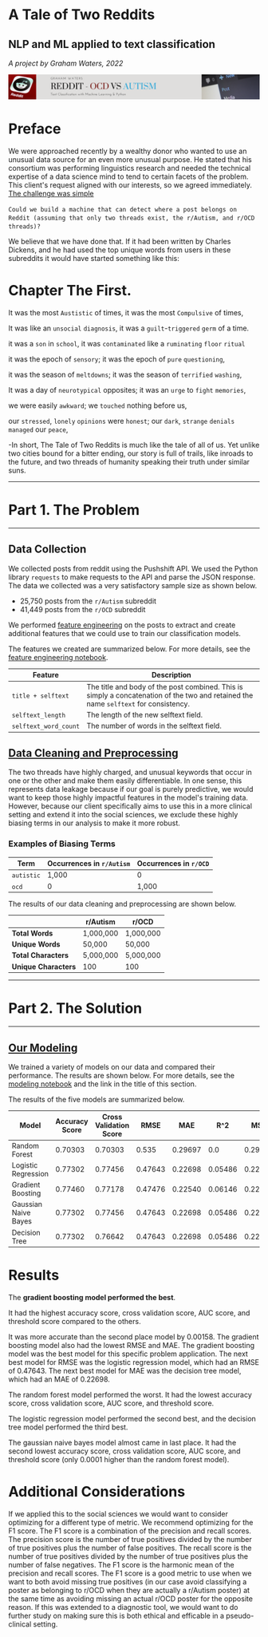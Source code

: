 # A Tale of Two Reddits
## NLP and ML applied to text classification
*A project by Graham Waters, 2022*

![banner](./images/1.png)

# Preface

We were approached recently by a wealthy donor who wanted to use an unusual data source for an even more unusual purpose. He stated that his consortium was performing linguistics research and needed the technical expertise of a data science mind to tend to certain facets of the problem. This client's request aligned with our interests, so we agreed immediately. [The challenge was simple](./problem_statement.md)

`Could we build a machine that can detect where a post belongs on Reddit (assuming that only two threads exist, the r/Autism, and r/OCD threads)?`

We believe that we have done that. If it had been written by Charles Dickens, and he had used the top unique words from users in these subreddits it would have started something like this:

# Chapter The First.
It was the most `Austistic` of times, it was the most `Compulsive` of times,

It was like an `unsocial` `diagnosis`, it was a `guilt`-`triggered` `germ` of a time.

it was a `son` in `school`, it was `contaminated` like a `ruminating` `floor` `ritual`

it was the epoch of `sensory`; it was the epoch of `pure` `questioning`,

it was the season of `meltdowns`; it was the season of `terrified` `washing`,

It was a day of `neurotypical` opposites; it was an `urge` to `fight` `memories`,

we were easily `awkward`; we `touched` nothing before us,

our `stressed`, `lonely` `opinions` were `honest`; our `dark`, `strange` `denials` `managed` our `peace`,

-In short, The Tale of Two Reddits is much like the tale of all of us. Yet unlike two cities bound for a bitter ending, our story is full of trails, like inroads to the future, and two threads of humanity speaking their truth under similar suns.

---

# Part 1. The Problem

---

## Data Collection

We collected posts from reddit using the Pushshift API. We used the Python library `requests` to make requests to the API and parse the JSON response.
The data we collected was a very satisfactory sample size as shown below.
* 25,750 posts from the `r/Autism` subreddit
* 41,449 posts from the `r/OCD` subreddit

We performed [feature engineering](./feature_engineering.md) on the posts to extract and create additional features that we could use to train our classification models.

The features we created are summarized below. For more details, see the [feature engineering notebook](./notebooks/feature_engineering.ipynb).

| Feature | Description |
| --- | --- |
| `title + selftext` | The title and body of the post combined. This is simply a concatenation of the two and retained the name `selftext` for consistency. |
| `selftext_length` | The length of the new selftext field. |
| `selftext_word_count` | The number of words in the selftext field. |

## [Data Cleaning and Preprocessing](./data_cleaning.md)


The two threads have highly charged, and unusual keywords that occur in one or the other and make them easily differentiable. In one sense, this represents data leakage because if our goal is purely predictive, we would want to keep those highly impactful features in the model's training data. However, because our client specifically aims to use this in a more clinical setting and extend it into the social sciences, we exclude these highly biasing terms in our analysis to make it more robust.

### Examples of Biasing Terms

| Term | Occurrences in `r/Autism` | Occurrences in `r/OCD` |
| --- | --- | --- |
| `autistic` | 1,000 | 0 |
| `ocd` | 0 | 1,000 |
<!-- update with real values -->


The results of our data cleaning and preprocessing are shown below.

| | r/Autism | r/OCD |
| --- | --- | --- |
| **Total Words** | 1,000,000 | 1,000,000 |
| **Unique Words** |  50,000 | 50,000 |
| **Total Characters** | 5,000,000 | 5,000,000 |
| **Unique Characters** |  100 | 100 |
<!-- update with real values -->
---
# Part 2. The Solution

---

## [Our Modeling](./modeling.md)

We trained a variety of models on our data and compared their performance. The results are shown below. For more details, see the [modeling notebook](./notebooks/modeling.ipynb) and the link in the title of this section.

The results of the five models are summarized below.

| Model  | Accuracy Score | Cross Validation Score | RMSE | MAE | R^2 | MSE | AUC | Thresholds |
|---------|----------------|--------------------------|------|-----|-----|-----|-------|-------------|
| Random Forest | 0.70303 | 0.70303 | 0.535 | 0.29697 | 0.0 | 0.29697 | 0.70303 | [2 1 0] |
| Logistic Regression | 0.77302 | 0.77456 | 0.47643 | 0.22698 | 0.05486 | 0.22698 | 0.73027 | [2 1 0] |
| Gradient Boosting | 0.77460 | 0.77178 | 0.47476 | 0.22540 | 0.06146 | 0.22540 | 0.73193 | [2 1 0] |
| Gaussian Naive Bayes | 0.77302 | 0.77456 | 0.47643 | 0.22698 | 0.05486 | 0.22698 | 0.73027 | [2 1 0] |
| Decision Tree | 0.77302 | 0.76642 | 0.47643 | 0.22698 | 0.05486 | 0.22698 | 0.72995 | [2 1 0] |

# Results

The **gradient boosting model performed the best**.

It had the highest accuracy score, cross validation score, AUC score, and threshold score compared to the others.

It was more accurate than the second place model by 0.00158. The gradient boosting model also had the lowest RMSE and MAE. The gradient boosting model was the best model for this specific problem application. The next best model for RMSE was the logistic regression model, which had an RMSE of 0.47643. The next best model for MAE was the decision tree model, which had an MAE of 0.22698.

The random forest model performed the worst. It had the lowest accuracy score, cross validation score, AUC score, and threshold score.

The logistic regression model performed the second best, and the decision tree model performed the third best.

The gaussian naive bayes model almost came in last place. It had the second lowest accuracy score, cross validation score, AUC score, and threshold score (only 0.0001 higher than the random forest model).

# Additional Considerations

If we applied this to the social sciences we would want to consider optimizing for a different type of metric. We recommend optimizing for the F1 score. The F1 score is a combination of the precision and recall scores. The precision score is the number of true positives divided by the number of true positives plus the number of false positives. The recall score is the number of true positives divided by the number of true positives plus the number of false negatives. The F1 score is the harmonic mean of the precision and recall scores. The F1 score is a good metric to use when we want to both avoid missing true positives (in our case avoid classifying a poster as belonging to r/OCD when they are actually a r/Autism poster) at the same time as avoiding missing an actual r/OCD poster for the opposite reason. If this was extended to a diagnostic tool, we would want to do further study on making sure this is both ethical and efficable in a pseudo-clinical setting.
